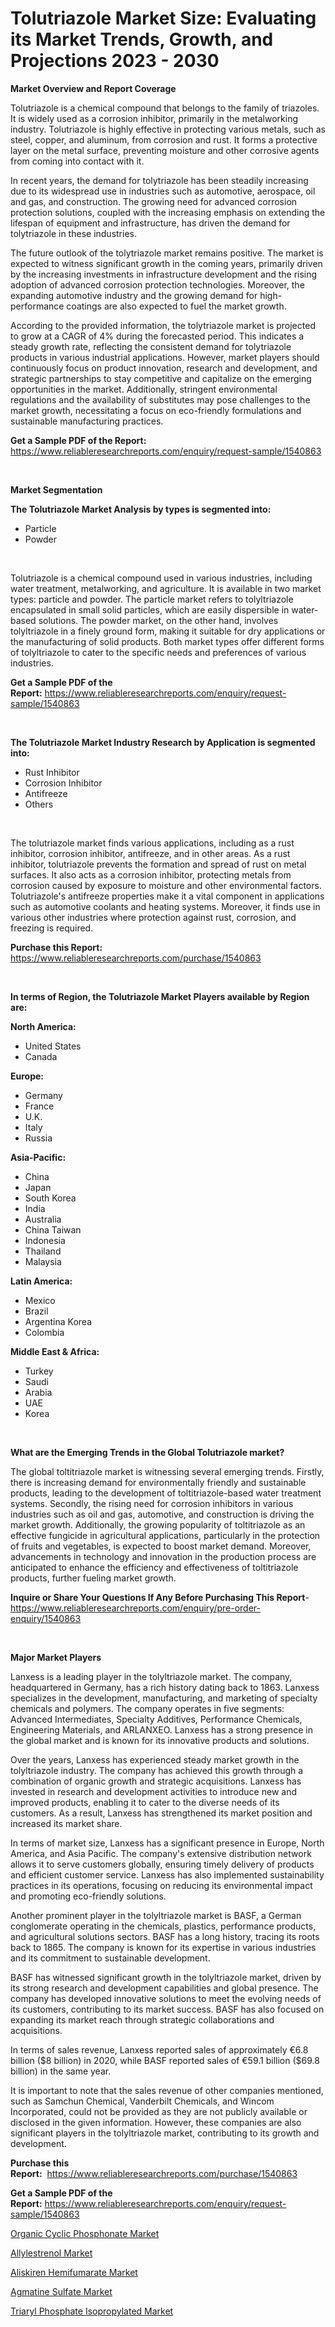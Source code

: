 <p><h1>Tolutriazole Market Size: Evaluating its Market Trends, Growth, and Projections 2023 - 2030</h1></p><p><strong>Market Overview and Report Coverage</strong></p>
<p><p>Tolutriazole is a chemical compound that belongs to the family of triazoles. It is widely used as a corrosion inhibitor, primarily in the metalworking industry. Tolutriazole is highly effective in protecting various metals, such as steel, copper, and aluminum, from corrosion and rust. It forms a protective layer on the metal surface, preventing moisture and other corrosive agents from coming into contact with it.</p><p>In recent years, the demand for tolytriazole has been steadily increasing due to its widespread use in industries such as automotive, aerospace, oil and gas, and construction. The growing need for advanced corrosion protection solutions, coupled with the increasing emphasis on extending the lifespan of equipment and infrastructure, has driven the demand for tolytriazole in these industries.</p><p>The future outlook of the tolytriazole market remains positive. The market is expected to witness significant growth in the coming years, primarily driven by the increasing investments in infrastructure development and the rising adoption of advanced corrosion protection technologies. Moreover, the expanding automotive industry and the growing demand for high-performance coatings are also expected to fuel the market growth.</p><p>According to the provided information, the tolytriazole market is projected to grow at a CAGR of 4% during the forecasted period. This indicates a steady growth rate, reflecting the consistent demand for tolytriazole products in various industrial applications. However, market players should continuously focus on product innovation, research and development, and strategic partnerships to stay competitive and capitalize on the emerging opportunities in the market. Additionally, stringent environmental regulations and the availability of substitutes may pose challenges to the market growth, necessitating a focus on eco-friendly formulations and sustainable manufacturing practices.</p></p>
<p><strong>Get a Sample PDF of the Report:</strong> <a href="https://www.reliableresearchreports.com/enquiry/request-sample/1540863">https://www.reliableresearchreports.com/enquiry/request-sample/1540863</a></p>
<p>&nbsp;</p>
<p><strong>Market Segmentation</strong></p>
<p><strong>The Tolutriazole Market Analysis by types is segmented into:</strong></p>
<p><ul><li>Particle</li><li>Powder</li></ul></p>
<p>&nbsp;</p>
<p><p>Tolutriazole is a chemical compound used in various industries, including water treatment, metalworking, and agriculture. It is available in two market types: particle and powder. The particle market refers to tolyltriazole encapsulated in small solid particles, which are easily dispersible in water-based solutions. The powder market, on the other hand, involves tolyltriazole in a finely ground form, making it suitable for dry applications or the manufacturing of solid products. Both market types offer different forms of tolyltriazole to cater to the specific needs and preferences of various industries.</p></p>
<p><strong>Get a Sample PDF of the Report:</strong>&nbsp;<a href="https://www.reliableresearchreports.com/enquiry/request-sample/1540863">https://www.reliableresearchreports.com/enquiry/request-sample/1540863</a></p>
<p>&nbsp;</p>
<p><strong>The Tolutriazole Market Industry Research by Application is segmented into:</strong></p>
<p><ul><li>Rust Inhibitor</li><li>Corrosion Inhibitor</li><li>Antifreeze</li><li>Others</li></ul></p>
<p>&nbsp;</p>
<p><p>The tolutriazole market finds various applications, including as a rust inhibitor, corrosion inhibitor, antifreeze, and in other areas. As a rust inhibitor, tolutriazole prevents the formation and spread of rust on metal surfaces. It also acts as a corrosion inhibitor, protecting metals from corrosion caused by exposure to moisture and other environmental factors. Tolutriazole's antifreeze properties make it a vital component in applications such as automotive coolants and heating systems. Moreover, it finds use in various other industries where protection against rust, corrosion, and freezing is required.</p></p>
<p><strong>Purchase this Report:</strong>&nbsp; <a href="https://www.reliableresearchreports.com/purchase/1540863">https://www.reliableresearchreports.com/purchase/1540863</a></p>
<p>&nbsp;</p>
<p><strong>In terms of Region, the Tolutriazole Market Players available by Region are:</strong></p>
<p>
    <p> <strong> North America: </strong>
        <ul>
            <li>United States</li>
            <li>Canada</li>
        </ul>
        </p> 
    <p> <strong> Europe: </strong>
        <ul>
            <li>Germany</li>
            <li>France</li>
            <li>U.K.</li>
            <li>Italy</li>
            <li>Russia</li>
        </ul>
        </p> 
    <p> <strong> Asia-Pacific: </strong>
        <ul>
            <li>China</li>
            <li>Japan</li>
            <li>South Korea</li>
            <li>India</li>
            <li>Australia</li>
            <li>China Taiwan</li>
            <li>Indonesia</li>
            <li>Thailand</li>
            <li>Malaysia</li>
        </ul>
        </p> 
    <p> <strong> Latin America: </strong>
        <ul>
            <li>Mexico</li>
            <li>Brazil</li>
            <li>Argentina Korea</li>
            <li>Colombia</li>
        </ul>
        </p> 
    <p> <strong> Middle East & Africa: </strong>
        <ul>
            <li>Turkey</li>
            <li>Saudi</li>
            <li>Arabia</li>
            <li>UAE</li>
            <li>Korea</li>
        </ul>
    </p>
    </p>
<p>&nbsp;</p>
<p><strong>What are the Emerging Trends in the Global Tolutriazole market?</strong></p>
<p><p>The global toltitriazole market is witnessing several emerging trends. Firstly, there is increasing demand for environmentally friendly and sustainable products, leading to the development of toltitriazole-based water treatment systems. Secondly, the rising need for corrosion inhibitors in various industries such as oil and gas, automotive, and construction is driving the market growth. Additionally, the growing popularity of toltitriazole as an effective fungicide in agricultural applications, particularly in the protection of fruits and vegetables, is expected to boost market demand. Moreover, advancements in technology and innovation in the production process are anticipated to enhance the efficiency and effectiveness of toltitriazole products, further fueling market growth.</p></p>
<p><strong>Inquire or Share Your Questions If Any Before Purchasing This Report</strong>- <a href="https://www.reliableresearchreports.com/enquiry/pre-order-enquiry/1540863">https://www.reliableresearchreports.com/enquiry/pre-order-enquiry/1540863</a></p>
<p>&nbsp;</p>
<p><strong>Major Market Players</strong></p>
<p><p>Lanxess is a leading player in the tolyltriazole market. The company, headquartered in Germany, has a rich history dating back to 1863. Lanxess specializes in the development, manufacturing, and marketing of specialty chemicals and polymers. The company operates in five segments: Advanced Intermediates, Specialty Additives, Performance Chemicals, Engineering Materials, and ARLANXEO. Lanxess has a strong presence in the global market and is known for its innovative products and solutions.</p><p>Over the years, Lanxess has experienced steady market growth in the tolyltriazole industry. The company has achieved this growth through a combination of organic growth and strategic acquisitions. Lanxess has invested in research and development activities to introduce new and improved products, enabling it to cater to the diverse needs of its customers. As a result, Lanxess has strengthened its market position and increased its market share.</p><p>In terms of market size, Lanxess has a significant presence in Europe, North America, and Asia Pacific. The company's extensive distribution network allows it to serve customers globally, ensuring timely delivery of products and efficient customer service. Lanxess has also implemented sustainability practices in its operations, focusing on reducing its environmental impact and promoting eco-friendly solutions.</p><p>Another prominent player in the tolyltriazole market is BASF, a German conglomerate operating in the chemicals, plastics, performance products, and agricultural solutions sectors. BASF has a long history, tracing its roots back to 1865. The company is known for its expertise in various industries and its commitment to sustainable development.</p><p>BASF has witnessed significant growth in the tolyltriazole market, driven by its strong research and development capabilities and global presence. The company has developed innovative solutions to meet the evolving needs of its customers, contributing to its market success. BASF has also focused on expanding its market reach through strategic collaborations and acquisitions.</p><p>In terms of sales revenue, Lanxess reported sales of approximately €6.8 billion ($8 billion) in 2020, while BASF reported sales of €59.1 billion ($69.8 billion) in the same year.</p><p>It is important to note that the sales revenue of other companies mentioned, such as Samchun Chemical, Vanderbilt Chemicals, and Wincom Incorporated, could not be provided as they are not publicly available or disclosed in the given information. However, these companies are also significant players in the tolyltriazole market, contributing to its growth and development.</p></p>
<p><strong>Purchase this Report:</strong>&nbsp;&nbsp;<a href="https://www.reliableresearchreports.com/purchase/1540863">https://www.reliableresearchreports.com/purchase/1540863</a></p>
<p></p>
<p><strong>Get a Sample PDF of the Report:</strong>&nbsp;<a href="https://www.reliableresearchreports.com/enquiry/request-sample/1540863">https://www.reliableresearchreports.com/enquiry/request-sample/1540863</a></p>
<p><p><a href="https://github.com/prosalinda88/Market-Research-Report-List-1/blob/main/organic-cyclic-phosphonate-market.md">Organic Cyclic Phosphonate Market</a></p><p><a href="https://github.com/melchekhinf/Market-Research-Report-List-1/blob/main/allylestrenol-market.md">Allylestrenol Market</a></p><p><a href="https://github.com/sndrkn/Market-Research-Report-List-1/blob/main/aliskiren-hemifumarate-market.md">Aliskiren Hemifumarate Market</a></p><p><a href="https://github.com/amae102299/Market-Research-Report-List-1/blob/main/agmatine-sulfate-market.md">Agmatine Sulfate Market</a></p><p><a href="https://github.com/jonneygiverf/Market-Research-Report-List-1/blob/main/triaryl-phosphate-isopropylated-market.md">Triaryl Phosphate Isopropylated Market</a></p></p>